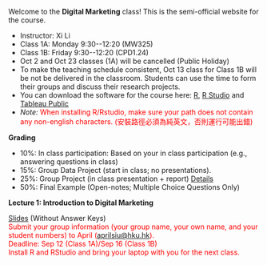 Welcome to the **Digital Marketing** class! This is the semi-official website for the course.

- Instructor: Xi Li
- Class 1A: Monday 9:30--12:20 (MW325) 
- Class 1B: Friday 9:30--12:20 (CPD1.24)   
- Oct 2 and Oct 23 classes (1A) will be cancelled (Public Holiday)
- To make the teaching schedule consistent, Oct 13 class for Class 1B will be not be delivered in the classroom. Students can use the time to form their groups and discuss their research projects.    
- You can download the software for the course here: [R](https://cloud.r-project.org/), [R Studio](https://www.rstudio.com/products/rstudio/download/#download) and [Tableau Public](https://www.tableau.com/products/public/download) 
- *Note:* <span style="color:red">When installing R/Rstudio, make sure your path does not contain any non-english characters. (安裝路徑必須為純英文，否則運行可能出錯) </span>     

**Grading**     

- 10%: In class participation: Based on your in class participation (e.g., answering questions in class)    
- 15%: Group Data Project (start in class; no presentations).     
- 25%: Group Project (in class presentation + report) [Details](https://ximarketing.github.io/class/DM/6c8b8d614dbc9ef7495e200548cdc4116f7e4d4e/project)       
- 50%: Final Example (Open-notes; Multiple Choice Questions Only)     

**Lecture 1: Introduction to Digital Marketing**

[Slides](https://ximarketing.github.io/class/DM/ad65ec0a487abf7510fac6d6b7e522c6039e71c9/Pre-Introduction.pdf) (Without Answer Keys)      
<span style="color:red">Submit your group information (your group name, your own name, and your student numbers) to April (aprilsiu@hku.hk).</span>     
<span style="color:red">Deadline: Sep 12 (Class 1A)/Sep 16 (Class 1B) </span>     
<span style="color:red">Install R and RStudio and bring your laptop with you for the next class.</span>      
